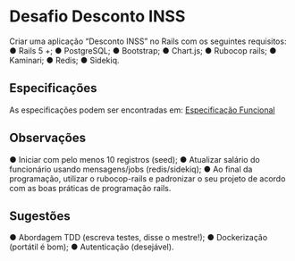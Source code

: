 # Desafio Desconto INSS

Criar uma aplicação “Desconto INSS” no Rails com os seguintes requisitos:
  ● Rails 5 +;
  ● PostgreSQL;
  ● Bootstrap;
  ● Chart.js;
  ● Rubocop rails;
  ● Kaminari;
  ● Redis;
  ● Sidekiq.

## Especificações

As especificações podem ser encontradas em: [Especificação Funcional](especificacoes.md)

## Observações

  ● Iniciar com pelo menos 10 registros (seed);
  ● Atualizar salário do funcionário usando mensagens/jobs (redis/sidekiq);
  ● Ao final da programação, utilizar o rubocop-rails e padronizar o seu
  projeto de acordo com as boas práticas de programação rails.

## Sugestões

  ● Abordagem TDD (escreva testes, disse o mestre!);
  ● Dockerização (portátil é bom);
  ● Autenticação (desejável).
